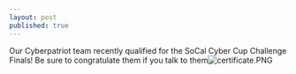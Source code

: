 ```yaml
---
layout: post
published: true
---
```

Our Cyberpatriot team recently qualified for the SoCal Cyber Cup Challenge Finals! Be sure to congratulate them if you talk to them![certificate.PNG]({{site.baseurl}}/media/certificate.PNG)
